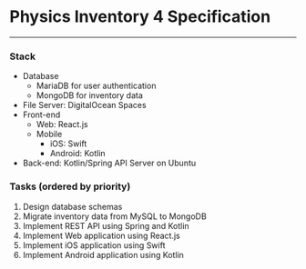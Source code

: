 # Physics Inventory 4 Specification
---

### Stack

- Database
    - MariaDB for user authentication
    - MongoDB for inventory data
- File Server: DigitalOcean Spaces
- Front-end
    - Web: React.js
    - Mobile
        - iOS: Swift
        - Android: Kotlin
- Back-end: Kotlin/Spring API Server on Ubuntu


### Tasks (ordered by priority)

1. Design database schemas
1. Migrate inventory data from MySQL to MongoDB
1. Implement REST API using Spring and Kotlin
1. Implement Web application using React.js
1. Implement iOS application using Swift
1. Implement Android application using Kotlin 
